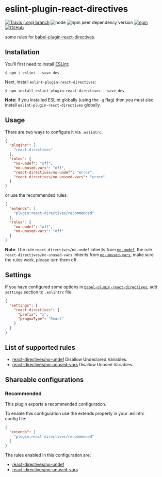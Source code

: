 # eslint-plugin-react-directives

[![Travis (.org) branch](https://img.shields.io/travis/peakchen90/eslint-plugin-react-directives/master.svg)](https://travis-ci.org/peakchen90/eslint-plugin-react-directives)
![node](https://img.shields.io/node/v/eslint-plugin-react-directives.svg)
![npm peer dependency version](https://img.shields.io/npm/dependency-version/eslint-plugin-react-directives/peer/eslint.svg)
[![npm](https://img.shields.io/npm/v/eslint-plugin-react-directives.svg)](https://www.npmjs.com/package/eslint-plugin-react-directives)
[![GitHub](https://img.shields.io/github/license/mashape/apistatus.svg)](https://github.com/peakchen90/eslint-plugin-react-directives/blob/master/LICENSE)


some rules for [babel-plugin-react-directives](https://github.com/peakchen90/babel-plugin-react-directives).

## Installation

You'll first need to install [ESLint](http://eslint.org):

```
$ npm i eslint --save-dev
```

Next, install `eslint-plugin-react-directives`:

```
$ npm install eslint-plugin-react-directives --save-dev
```

**Note:** If you installed ESLint globally (using the `-g` flag) then you must also install `eslint-plugin-react-directives` globally.

## Usage

There are two ways to configure it via `.eslintrc`:

```json
{
  "plugins": [
    "react-directives"
  ],
  "rules": {
    "no-undef": "off",
    "no-unused-vars": "off",
    "react-directives/no-undef": "error",
    "react-directives/no-unused-vars": "error"
  }
}
```

or use the recommended rules:

```json
{
  "extends": [
    "plugin:react-directives/recommended"
  ],
  "rules": {
    "no-undef": "off",
    "no-unused-vars": "off"
  }
}
```

**Note**: The rule `react-directives/no-undef` inherits from [`no-undef`](https://eslint.org/docs/rules/no-undef), the rule `react-directives/no-unused-vars` inherits from [`no-unused-vars`](https://eslint.org/docs/rules/no-unused-vars), make sure the rules work, please turn them off.

## Settings

If you have configured some options in [`babel-plugin-react-directives`](https://github.com/peakchen90/babel-plugin-react-directives#options), add `settings` section to `.eslintrc` file.

```json
{
  "settings": {
    "react-directives": {
      "prefix": "x",
      "pragmaType": "React"
    }
  }
}
```

## List of supported rules

* [react-directives/no-undef](./docs/rules/no-undef.md) Disallow Undeclared Variables.
* [react-directives/no-unused-vars](./docs/rules/no-unused-vars.md) Disallow Unused Variables.


## Shareable configurations

### Recommended
This plugin exports a recommended configuration.

To enable this configuration use the extends property in your .eslintrc config file:

```json
{
  "extends": [
    "plugin:react-directives/recommended"
  ]
}
```

The rules enabled in this configuration are:

* [react-directives/no-undef](./docs/rules/no-undef.md)
* [react-directives/no-unused-vars](./docs/rules/no-unused-vars.md)
